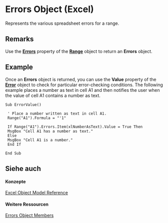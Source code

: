 
# Errors Object (Excel)

Represents the various spreadsheet errors for a range.


## Remarks

Use the  **[Errors](88dcc606-d412-a9ce-82bc-5fbba8baae87.md)** property of the **[Range](b8207778-0dcc-4570-1234-f130532cc8cd.md)** object to return an **Errors** object.


## Example

Once an  **Errors** object is returned, you can use the **Value** property of the **[Error](bc8c4e3c-c831-58fd-c367-4246ad510ba9.md)** object to check for particular error-checking conditions. The following example places a number as text in cell A1 and then notifies the user when the value of cell A1 contains a number as text.


```
Sub ErrorValue() 
 
 ' Place a number written as text in cell A1. 
 Range("A1").Formula = "'1" 
 
 If Range("A1").Errors.Item(xlNumberAsText).Value = True Then 
 MsgBox "Cell A1 has a number as text." 
 Else 
 MsgBox "Cell A1 is a number." 
 End If 
 
End Sub
```


## Siehe auch


#### Konzepte


[Excel Object Model Reference](11ea8598-8a20-92d5-f98b-0da04263bf2c.md)
#### Weitere Ressourcen


[Errors Object Members](http://msdn.microsoft.com/library/0f601644-7675-bd01-b085-b7d31dd9c86d%28Office.15%29.aspx)